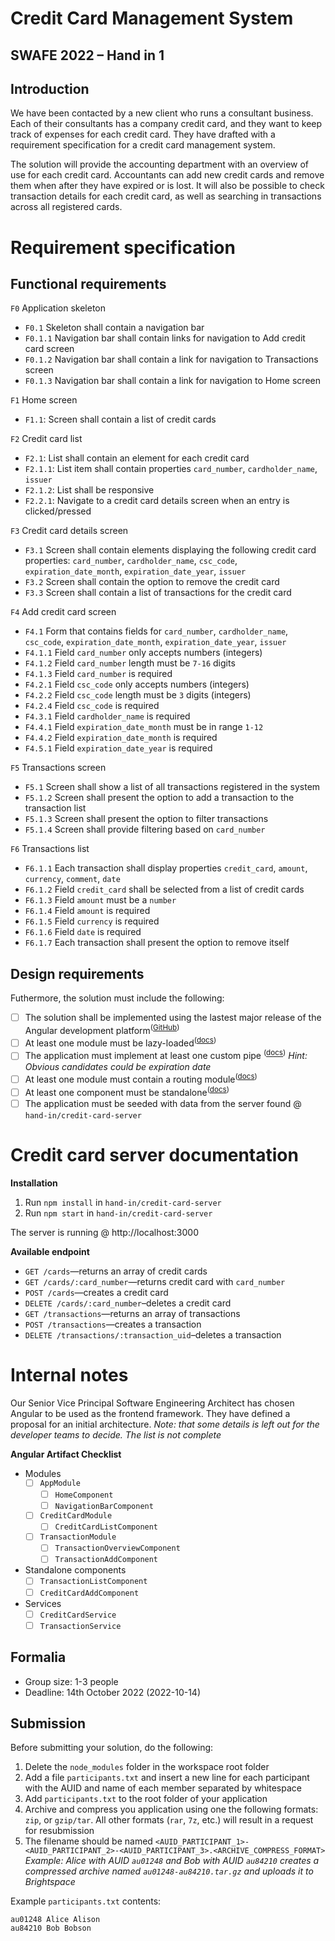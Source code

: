 # Credit Card Management System
## SWAFE 2022 – Hand in 1
## Introduction
We have been contacted by a new client who runs a consultant business. Each of their consultants has a company credit card, and they want to keep track of expenses for each credit card. They have drafted with a requirement specification for a credit card management system.

The solution will provide the accounting department with an overview of use for each credit card. Accountants can add new credit cards and remove them when after they have expired or is lost. It will also be possible to check transaction details for each credit card, as well as searching in transactions across all registered cards.

# Requirement specification
## Functional requirements
`F0` Application skeleton
- `F0.1` Skeleton shall contain a navigation bar
- `F0.1.1` Navigation bar shall contain links for navigation to Add credit card screen 
- `F0.1.2` Navigation bar shall contain a link for navigation to Transactions screen
- `F0.1.3` Navigation bar shall contain a link for navigation to Home screen

`F1` Home screen
- `F1.1`: Screen shall contain a list of credit cards

`F2` Credit card list
- `F2.1`: List shall contain an element for each credit card
- `F2.1.1`: List item shall contain properties `card_number`, `cardholder_name`, `issuer`
- `F2.1.2`: List shall be responsive
- `F2.2.1`: Navigate to a credit card details screen when an entry is clicked/pressed

`F3` Credit card details screen
- `F3.1` Screen shall contain elements displaying the following credit card properties: `card_number`, `cardholder_name`, `csc_code`, `expiration_date_month`, `expiration_date_year`, `issuer`
- `F3.2` Screen shall contain the option to remove the credit card
- `F3.3` Screen shall contain a list of transactions for the credit card

`F4` Add credit card screen
- `F4.1` Form that contains fields for `card_number`, `cardholder_name`, `csc_code`, `expiration_date_month`, `expiration_date_year`, `issuer`
- `F4.1.1` Field `card_number` only accepts numbers (integers)
- `F4.1.2` Field `card_number` length must be `7-16` digits
- `F4.1.3` Field `card_number` is required
- `F4.2.1` Field `csc_code` only accepts numbers (integers)
- `F4.2.2` Field `csc_code` length must be `3` digits (integers)
- `F4.2.4` Field `csc_code` is required
- `F4.3.1` Field `cardholder_name` is required
- `F4.4.1` Field `expiration_date_month` must be in range `1-12`
- `F4.4.2` Field `expiration_date_month` is required
- `F4.5.1` Field `expiration_date_year` is required

`F5` Transactions screen
- `F5.1` Screen shall show a list of all transactions registered in the system
- `F5.1.2` Screen shall present the option to add a transaction to the transaction list
- `F5.1.3` Screen shall present the option to filter transactions
- `F5.1.4` Screen shall provide filtering based on `card_number` 

`F6` Transactions list
- `F6.1.1` Each transaction shall display properties `credit_card`, `amount`, `currency`, `comment`, `date`
- `F6.1.2` Field `credit_card` shall be selected from a list of credit cards
- `F6.1.3` Field `amount` must be a `number`
- `F6.1.4` Field `amount` is required
- `F6.1.5` Field `currency` is required
- `F6.1.6` Field `date` is required
- `F6.1.7` Each transaction shall present the option to remove itself

## Design requirements 
Futhermore, the solution must include the following:
- [ ] The solution shall be implemented using the lastest major release of the Angular development platform<sup>(<a href="https://github.com/angular/angular/releases">GitHub</a>)</sup>
- [ ] At least one module must be lazy-loaded<sup>(<a href="https://angular.io/guide/lazy-loading-ngmodules">docs</a>)</sup>
- [ ] The application must implement at least one custom pipe <sup>(<a href="https://angular.io/guide/pipes#creating-pipes-for-custom-data-transformations">docs</a>)</sup> _Hint: Obvious candidates could be expiration date_
- [ ] At least one module must contain a routing module<sup>(<a href="https://angular.io/guide/lazy-loading-ngmodules">docs</a>)</sup>
- [ ] At least one component must be standalone<sup>(<a href="https://angular.io/guide/standalone-components">docs</a>)</sup>
- [ ] The application must be seeded with data from the server found @ `hand-in/credit-card-server`

# Credit card server documentation
**Installation** 
1. Run `npm install` in `hand-in/credit-card-server`
2. Run `npm start` in `hand-in/credit-card-server`

The server is running @ http://localhost:3000

**Available endpoint**
- `GET /cards`—returns an array of credit cards
- `GET /cards/:card_number`—returns credit card with `card_number`
- `POST /cards`—creates a credit card
- `DELETE /cards/:card_number`–deletes a credit card
- `GET /transactions`—returns an array of transactions
- `POST /transactions`—creates a transaction
- `DELETE /transactions/:transaction_uid`–deletes a transaction

# Internal notes
Our Senior Vice Principal Software Engineering Architect has chosen Angular to be used as the frontend framework. They have defined a proposal for an initial architecture. _Note: that some details is left out for the developer teams to decide. The list is not complete_

**Angular Artifact Checklist**
- Modules
  - [ ] `AppModule`
    - [ ] `HomeComponent`
    - [ ] `NavigationBarComponent`
  - [ ] `CreditCardModule`
    - [ ] `CreditCardListComponent`
  - [ ] `TransactionModule`
    - [ ] `TransactionOverviewComponent`
    - [ ] `TransactionAddComponent`
- Standalone components
  - [ ] `TransactionListComponent`
  - [ ] `CreditCardAddComponent`
- Services
  - [ ] `CreditCardService`
  - [ ] `TransactionService`

## Formalia

- Group size: 1-3 people
- Deadline: 14th October 2022 (2022-10-14)

## Submission
Before submitting your solution, do the following:
1. Delete the `node_modules` folder in the workspace root folder
2. Add a file `participants.txt` and insert a new line for each participant with the AUID and name of each member separated by whitespace
3. Add `participants.txt` to the root folder of your application
4. Archive and compress you application using one the following formats: `zip`, or `gzip/tar`. All other formats (`rar`, `7z`, etc.) will result in a request for resubmission
5. The filename should be named `<AUID_PARTICIPANT_1>-<AUID_PARTICIPANT_2>-<AUID_PARTICIPANT_3>.<ARCHIVE_COMPRESS_FORMAT>` _Example: Alice with AUID `au01248` and Bob with AUID `au84210` creates a compressed archive named `au01248-au84210.tar.gz` and uploads it to Brightspace_

Example `participants.txt` contents:
```
au01248 Alice Alison
au84210 Bob Bobson
```
